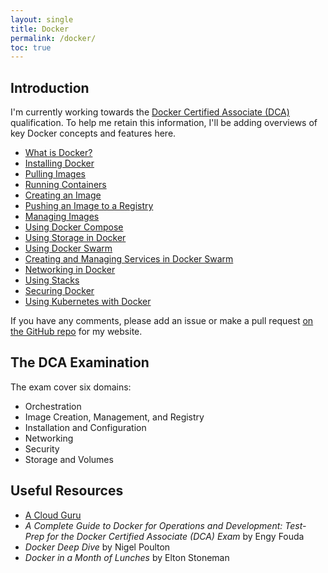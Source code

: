 ```yaml
---
layout: single
title: Docker
permalink: /docker/
toc: true
---
```

## Introduction

I'm currently working towards the [Docker Certified Associate (DCA)](https://training.mirantis.com/certification/dca-certification-exam/) qualification. To help me retain this information, I'll be adding overviews of key Docker concepts and features here.

- [What is Docker?](./intro/)
- [Installing Docker](./installation/)
- [Pulling Images](./pulling-docker-images/)
- [Running Containers](./running-containers/)
- [Creating an Image](./creating-docker-images/)
- [Pushing an Image to a Registry](./pushing-docker-images/)
- [Managing Images](./managing-docker-images/)
- [Using Docker Compose](./docker-compose/)
- [Using Storage in Docker](./storage/)
- [Using Docker Swarm](./docker-swarm/)
- [Creating and Managing Services in Docker Swarm](./swarm-services/)
- [Networking in Docker](./networking/)
- [Using Stacks](./docker-stacks/)
- [Securing Docker](./security/)
- [Using Kubernetes with Docker](./kubernetes/)

If you have any comments, please add an issue or make a pull request [on the GitHub repo](https://github.com/catherinepope/website) for my website.

## The DCA Examination

The exam cover six domains:

- Orchestration
- Image Creation, Management, and Registry
- Installation and Configuration
- Networking
- Security
- Storage and Volumes

## Useful Resources

- [A Cloud Guru](https://learn.acloud.guru/course/6b00566d-6246-4ebe-8257-f98f989321cf/dashboard)
- *A Complete Guide to Docker for Operations and Development: Test-Prep for the Docker Certified Associate (DCA) Exam* by Engy Fouda
- *Docker Deep Dive* by Nigel Poulton
- *Docker in a Month of Lunches* by Elton Stoneman
